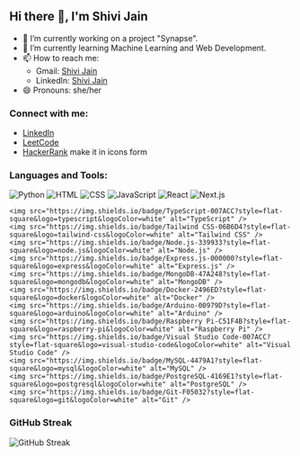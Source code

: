 ## Hi there 👋, I'm Shivi Jain

<!--**jshivi19/jshivi19** is a ✨ _special_ ✨ repository because its `README.md` (this file) appears on your GitHub profile. 
Here are some ideas to get you started: -->

- 🔭 I’m currently working on a project "Synapse".
- 🌱 I’m currently learning Machine Learning and Web Development.
- 📫 How to reach me:
    - Gmail: [Shivi Jain](mailto:mj810991@gmail.com)
    - LinkedIn: [Shivi Jain](https://www.linkedin.com/in/shivi-jain-7b1907278/)
- 😄 Pronouns: she/her

### Connect with me:
- [LinkedIn](https://www.linkedin.com/in/shivi-jain-7b1907278/)
- [LeetCode](https://leetcode.com/u/jshivi19/)
- [HackerRank](https://www.hackerrank.com/profile/SHIVI19) make it in icons form

### Languages and Tools:
<p>
    <img src="https://img.shields.io/badge/Python-3776AB?style=flat-square&logo=python&logoColor=white" alt="Python" />
    <img src="https://img.shields.io/badge/HTML-E34F26?style=flat-square&logo=html5&logoColor=white" alt="HTML" />
    <img src="https://img.shields.io/badge/CSS-1572B6?style=flat-square&logo=css3&logoColor=white" alt="CSS" />
    <img src="https://img.shields.io/badge/JavaScript-F7DF1C?style=flat-square&logo=javascript&logoColor=black" alt="JavaScript" />
    <img src="https://img.shields.io/badge/React-61DAFB?style=flat-square&logo=react&logoColor=black" alt="React" />
    <img src="https://img.shields.io/badge/Next.js-000000?style=flat-square&logo=next.js&logoColor=white" alt="Next.js" />

    <img src="https://img.shields.io/badge/TypeScript-007ACC?style=flat-square&logo=typescript&logoColor=white" alt="TypeScript" />
    <img src="https://img.shields.io/badge/Tailwind CSS-06B6D4?style=flat-square&logo=tailwind-css&logoColor=white" alt="Tailwind CSS" />
    <img src="https://img.shields.io/badge/Node.js-339933?style=flat-square&logo=node.js&logoColor=white" alt="Node.js" />
    <img src="https://img.shields.io/badge/Express.js-000000?style=flat-square&logo=express&logoColor=white" alt="Express.js" />
    <img src="https://img.shields.io/badge/MongoDB-47A248?style=flat-square&logo=mongodb&logoColor=white" alt="MongoDB" />
    <img src="https://img.shields.io/badge/Docker-2496ED?style=flat-square&logo=docker&logoColor=white" alt="Docker" />
    <img src="https://img.shields.io/badge/Arduino-00979D?style=flat-square&logo=arduino&logoColor=white" alt="Arduino" />
    <img src="https://img.shields.io/badge/Raspberry Pi-C51F4B?style=flat-square&logo=raspberry-pi&logoColor=white" alt="Raspberry Pi" />
    <img src="https://img.shields.io/badge/Visual Studio Code-007ACC?style=flat-square&logo=visual-studio-code&logoColor=white" alt="Visual Studio Code" />
    <img src="https://img.shields.io/badge/MySQL-4479A1?style=flat-square&logo=mysql&logoColor=white" alt="MySQL" />
    <img src="https://img.shields.io/badge/PostgreSQL-4169E1?style=flat-square&logo=postgresql&logoColor=white" alt="PostgreSQL" />
    <img src="https://img.shields.io/badge/Git-F05032?style=flat-square&logo=git&logoColor=white" alt="Git" />
</p>

### GitHub Streak
![GitHub Streak](https://github-readme-streak-stats.herokuapp.com/?user=jshivi19&theme=dark)
